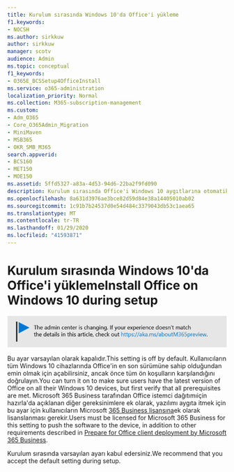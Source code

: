 ```yaml
---
title: Kurulum sırasında Windows 10'da Office'i yükleme
f1.keywords:
- NOCSH
ms.author: sirkkuw
author: sirkkuw
manager: scotv
audience: Admin
ms.topic: conceptual
f1_keywords:
- O365E_BCSSetup4OfficeInstall
ms.service: o365-administration
localization_priority: Normal
ms.collection: M365-subscription-management
ms.custom:
- Adm_O365
- Core_O365Admin_Migration
- MiniMaven
- MSB365
- OKR_SMB_M365
search.appverid:
- BCS160
- MET150
- MOE150
ms.assetid: 5ffd5327-a83a-4d53-94d6-22ba2f9fd090
description: Kurulum sırasında Office'i Windows 10 aygıtlarına otomatik olarak dağıtmayı şimdi öğrenin.
ms.openlocfilehash: 8a631d3976ae3bce82d59d84e38a14405010ab02
ms.sourcegitcommit: 1c91b7b24537d0e54d484c3379043db53c1aea65
ms.translationtype: MT
ms.contentlocale: tr-TR
ms.lasthandoff: 01/29/2020
ms.locfileid: "41593871"
---
```

# <a name="install-office-on-windows-10-during-setup"></a><span data-ttu-id="57a74-103">Kurulum sırasında Windows 10'da Office'i yükleme</span><span class="sxs-lookup"><span data-stu-id="57a74-103">Install Office on Windows 10 during setup</span></span>

![Banner bu https://aka.ms/aboutM365previewişaret .](media/m365admincenterchanging.png)

<span data-ttu-id="57a74-105">Bu ayar varsayılan olarak kapalıdır.</span><span class="sxs-lookup"><span data-stu-id="57a74-105">This setting is off by default.</span></span> <span data-ttu-id="57a74-106">Kullanıcıların tüm Windows 10 cihazlarında Office'in en son sürümüne sahip olduğundan emin olmak için açabilirsiniz, ancak önce tüm ön koşulların karşılandığını doğrulayın.</span><span class="sxs-lookup"><span data-stu-id="57a74-106">You can turn it on to make sure users have the latest version of Office on all their Windows 10 devices, but first verify that all prerequisites are met.</span></span> <span data-ttu-id="57a74-107">Microsoft 365 Business tarafından Office istemci dağıtımıiçin hazırla'da açıklanan diğer gereksinimlere ek olarak, yazılımı aygıta itmek için bu ayar için kullanıcıların Microsoft [365 Business lisansına](prepare-for-office-client-deployment.md)ek olarak lisanslanması gerekir.</span><span class="sxs-lookup"><span data-stu-id="57a74-107">Users must be licensed for Microsoft 365 Business for this setting to push the software to the device, in addition to other requirements described in [Prepare for Office client deployment by Microsoft 365 Business](prepare-for-office-client-deployment.md).</span></span>
  
<span data-ttu-id="57a74-108">Kurulum sırasında varsayılan ayarı kabul edersiniz.</span><span class="sxs-lookup"><span data-stu-id="57a74-108">We recommend that you accept the default setting during setup.</span></span>
